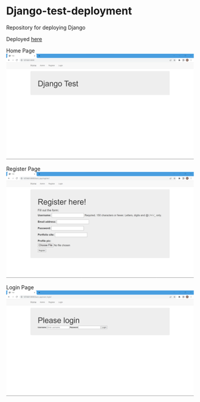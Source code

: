 # Django-test-deployment
Repository for deploying Django

Deployed [here](frankykyaw.pythonanywhere.com)

Home Page
![app](https://github.com/FrankyKyaw/Django-test-deployment/blob/master/Screenshot%202022-11-12%20162144.png)

Register Page
![register](https://github.com/FrankyKyaw/Django-test-deployment/blob/master/Screenshot%202022-11-12%20162218.png)

Login Page
![login](https://github.com/FrankyKyaw/Django-test-deployment/blob/master/Screenshot%202022-11-12%20162236.png)
